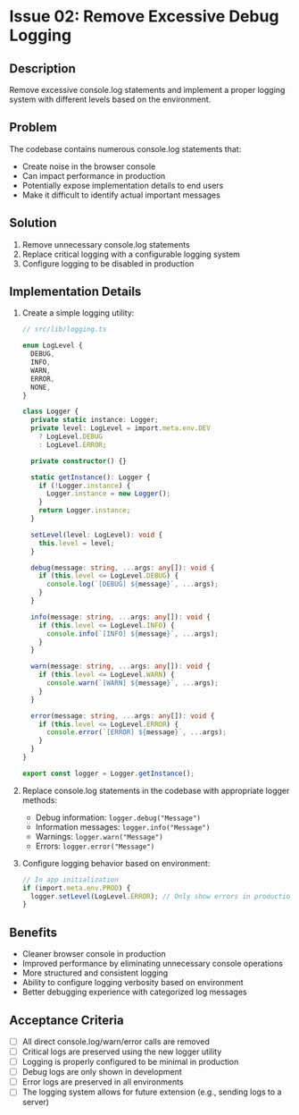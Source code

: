 # Issue 02: Remove Excessive Debug Logging

## Description

Remove excessive console.log statements and implement a proper logging system with different levels based on the environment.

## Problem

The codebase contains numerous console.log statements that:

- Create noise in the browser console
- Can impact performance in production
- Potentially expose implementation details to end users
- Make it difficult to identify actual important messages

## Solution

1. Remove unnecessary console.log statements
2. Replace critical logging with a configurable logging system
3. Configure logging to be disabled in production

## Implementation Details

1. Create a simple logging utility:

   ```typescript
   // src/lib/logging.ts

   enum LogLevel {
     DEBUG,
     INFO,
     WARN,
     ERROR,
     NONE,
   }

   class Logger {
     private static instance: Logger;
     private level: LogLevel = import.meta.env.DEV
       ? LogLevel.DEBUG
       : LogLevel.ERROR;

     private constructor() {}

     static getInstance(): Logger {
       if (!Logger.instance) {
         Logger.instance = new Logger();
       }
       return Logger.instance;
     }

     setLevel(level: LogLevel): void {
       this.level = level;
     }

     debug(message: string, ...args: any[]): void {
       if (this.level <= LogLevel.DEBUG) {
         console.log(`[DEBUG] ${message}`, ...args);
       }
     }

     info(message: string, ...args: any[]): void {
       if (this.level <= LogLevel.INFO) {
         console.info(`[INFO] ${message}`, ...args);
       }
     }

     warn(message: string, ...args: any[]): void {
       if (this.level <= LogLevel.WARN) {
         console.warn(`[WARN] ${message}`, ...args);
       }
     }

     error(message: string, ...args: any[]): void {
       if (this.level <= LogLevel.ERROR) {
         console.error(`[ERROR] ${message}`, ...args);
       }
     }
   }

   export const logger = Logger.getInstance();
   ```

2. Replace console.log statements in the codebase with appropriate logger methods:

   - Debug information: `logger.debug("Message")`
   - Information messages: `logger.info("Message")`
   - Warnings: `logger.warn("Message")`
   - Errors: `logger.error("Message")`

3. Configure logging behavior based on environment:
   ```typescript
   // In app initialization
   if (import.meta.env.PROD) {
     logger.setLevel(LogLevel.ERROR); // Only show errors in production
   }
   ```

## Benefits

- Cleaner browser console in production
- Improved performance by eliminating unnecessary console operations
- More structured and consistent logging
- Ability to configure logging verbosity based on environment
- Better debugging experience with categorized log messages

## Acceptance Criteria

- [ ] All direct console.log/warn/error calls are removed
- [ ] Critical logs are preserved using the new logger utility
- [ ] Logging is properly configured to be minimal in production
- [ ] Debug logs are only shown in development
- [ ] Error logs are preserved in all environments
- [ ] The logging system allows for future extension (e.g., sending logs to a server)
